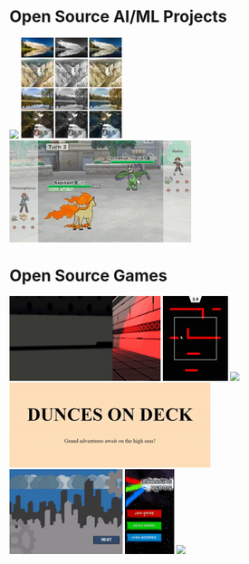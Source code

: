 # Open Source AI/ML Projects
<a href="https://github.com/rameshvarun/NeuralKart"><img src="https://raw.githubusercontent.com/rameshvarun/rameshvarun/master/small-neuralkart.gif" height="180"></img></a>
<a href="https://github.com/harrison8989/recolorizer"><img src="https://raw.githubusercontent.com/rameshvarun/rameshvarun/master/small-recolorizer.png" height="180"></img></a>
<a href="https://github.com/rameshvarun/showdownbot"><img src="https://raw.githubusercontent.com/rameshvarun/rameshvarun/master/small-showdownbot.gif" height="180"></img></a>

# Open Source Games
<a href="https://github.com/rameshvarun/BlueScreen"><img src="https://raw.githubusercontent.com/rameshvarun/rameshvarun/master/small-bluescreen.gif" height="150"></img></a>
<a href="https://github.com/rameshvarun/fault"><img src="https://raw.githubusercontent.com/rameshvarun/rameshvarun/master/small-fault.gif" height="150"></img></a>
<a href="https://github.com/rameshvarun/Ulfhednar"><img src="https://raw.githubusercontent.com/rameshvarun/rameshvarun/master/small-ulfhednar.gif" height="150"></img></a>
<a href="https://github.com/rameshvarun/dunces-on-deck"><img src="https://raw.githubusercontent.com/rameshvarun/rameshvarun/master/small-dunces-on-deck.gif" height="150"></img></a>
<a href="https://github.com/KremerTom/Runner-Game"><img src="https://raw.githubusercontent.com/rameshvarun/rameshvarun/master/small-runaway-robot.gif" height="150"></img></a>
<a href="https://github.com/rameshvarun/CardinalGameJam"><img src="https://raw.githubusercontent.com/rameshvarun/rameshvarun/master/small-crossing-beams.gif" height="150"></img></a>
<a href="https://github.com/rameshvarun/Invoke"><img src="https://raw.githubusercontent.com/rameshvarun/rameshvarun/master/small-godcomplex.gif" height="150"></img></a>
